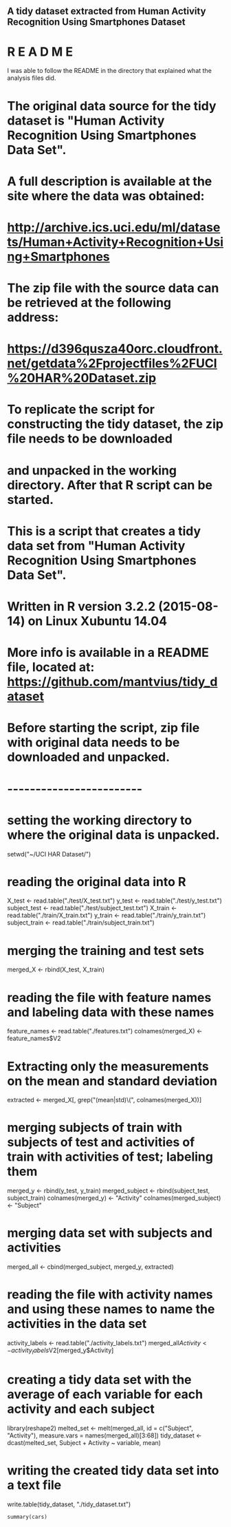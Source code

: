 
## A tidy dataset extracted from Human Activity Recognition Using Smartphones Dataset


#        **R E A D M E**


I was able to follow the README in the directory that explained what the analysis files did. 


# The original data source for the tidy dataset is "Human Activity Recognition Using Smartphones Data Set".
# A full description is available at the site where the data was obtained: 
# http://archive.ics.uci.edu/ml/datasets/Human+Activity+Recognition+Using+Smartphones

# The zip file with the source data can be retrieved at the following address:
# https://d396qusza40orc.cloudfront.net/getdata%2Fprojectfiles%2FUCI%20HAR%20Dataset.zip

# To replicate the script for constructing the tidy dataset, the zip file needs to be downloaded
# and unpacked in the working directory. After that R script can be started.






# This is a script that creates a tidy data set from "Human Activity Recognition Using Smartphones Data Set".
# Written in R version 3.2.2 (2015-08-14) on Linux Xubuntu 14.04
# More info is available in a README file, located at: https://github.com/mantvius/tidy_dataset

# Before starting the script, zip file with original data needs to be downloaded and unpacked.

# ------------------------

# setting the working directory to where the original data is unpacked.
setwd("~/UCI HAR Dataset/")

# reading the original data into R
X_test <- read.table("./test/X_test.txt")
y_test <- read.table("./test/y_test.txt")
subject_test <- read.table("./test/subject_test.txt")
X_train <- read.table("./train/X_train.txt")
y_train <- read.table("./train/y_train.txt")
subject_train <- read.table("./train/subject_train.txt")

# merging the training and test sets 
merged_X <- rbind(X_test, X_train)

# reading the file with feature names and labeling data with these names 
feature_names <- read.table("./features.txt")
colnames(merged_X) <- feature_names$V2

# Extracting only the measurements on the mean and standard deviation
extracted <- merged_X[, grep("(mean|std)\\(", colnames(merged_X))]

# merging subjects of train with subjects of test and activities of train with activities of test; labeling them
merged_y <- rbind(y_test, y_train)
merged_subject <- rbind(subject_test, subject_train)
colnames(merged_y) <- "Activity"
colnames(merged_subject) <- "Subject"

# merging data set with subjects and activities
merged_all <- cbind(merged_subject, merged_y, extracted)

# reading the file with activity names and using these names to name the activities in the data set 
activity_labels <- read.table("./activity_labels.txt")
merged_all$Activity <- activity_labels$V2[merged_y$Activity]

# creating a tidy data set with the average of each variable for each activity and each subject
library(reshape2)
melted_set <- melt(merged_all, id = c("Subject", "Activity"), measure.vars = names(merged_all)[3:68])
tidy_dataset <- dcast(melted_set, Subject + Activity ~ variable, mean)

# writing the created tidy data set into a text file
write.table(tidy_dataset, "./tidy_dataset.txt")


```{r}
summary(cars)
```



